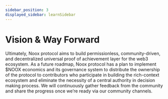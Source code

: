 ```yaml
---
sidebar_position: 3
displayed_sidebar: learnSidebar
---
```


# Vision & Way Forward

Ultimately, Noox protocol aims to build permissionless, community-driven, and decentralized universal proof of achievement layer for the web3 ecosystem. As a future roadmap, Noox protocol has a plan to implement $NOOX economics and its governance system to distribute the ownership of the protocol to contributors who participate in building the rich-context ecosystem and eliminate the necessity of a central authority in decision making process. We will continuously gather feedback from the community and share the progress once we’re ready via our community channels. 